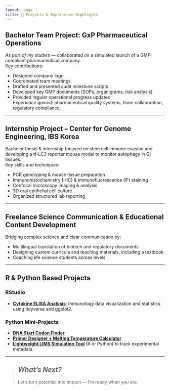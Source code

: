 ```yaml
---
layout: page
title: 🚀 Projects & Experience Highlights
---
```



## Bachelor Team Project: GxP Pharmaceutical Operations  
_As part of my studies_ — collaborated on a simulated launch of a GMP-compliant pharmaceutical company.  
Key contributions:  
- Designed company logo  
- Coordinated team meetings  
- Drafted and presented audit milestone scripts  
- Developed key GMP documents (SOPs, organigrams, risk analysis)  
- Provided regular operational progress updates  
_Experience gained_: pharmaceutical quality systems, team collaboration, regulatory compliance.

---

## Internship Project – Center for Genome Engineering, IBS Korea  
Bachelor thesis & internship focused on stem cell immune evasion and developing a tf-LC3 reporter mouse model to monitor autophagy in GI tissues.  
Key skills and techniques:  
- PCR genotyping & mouse tissue preparation  
- Immunohistochemistry (IHC) & immunofluorescence (IF) staining  
- Confocal microscopy imaging & analysis  
- 3D oral epithelial cell culture  
- Organized structured lab reporting  

---

## Freelance Science Communication & Educational Content Development  
Bridging complex science and clear communication by:  
- Multilingual translation of biotech and regulatory documents  
- Designing custom curricula and teaching materials, including a textbook  
- Coaching life science students across levels  

---

## R & Python Based Projects

### RStudio  
- **[Cytokine ELISA Analysis](link-to-your-R-project)**: Immunology data visualization and statistics using tidyverse and ggplot2.

### Python Mini-Projects  
- **[DNA Start Codon Finder](link-to-your-Python-project1)**  
- **[Primer Designer + Melting Temperature Calculator](link-to-your-Python-project2)**  
- **[Lightweight LIMS Simulation Tool](link-to-your-LIMS-project)** (R or Python) to track experimental metadata
---

> ## _What’s Next?_  
> Let’s turn potential into impact — I’m ready when you are.
